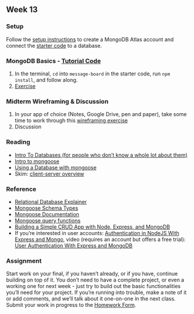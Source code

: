 ## Week 13

### Setup

Follow the [setup instructions](setup.md) to create a MongoDB Atlas account and connect the [starter code](https://drive.google.com/file/d/1xywAJ6qiWRfyPvcXC_HlGeQtahLpSOIZ/view?usp=sharing) to a database.

### MongoDB Basics - [Tutorial Code](https://drive.google.com/file/d/13zSvT9VDkpj-GOptiTrH0QMype2TRkOJ/view?usp=sharing)

1. In the terminal, `cd` into `message-board` in the starter code, run `npm install`, and follow along.
2. [Exercise](exercise_1.md)

### Midterm Wireframing & Discussion

1. In your app of choice (Notes, Google Drive, pen and paper), take some time to work through this [wireframing exercise](exercise_2.md)
2. Discussion


### Reading
- [Intro To Databases (for people who don’t know a whole lot about them)](https://medium.com/@rwilliams_bv/intro-to-databases-for-people-who-dont-know-a-whole-lot-about-them-a64ae9af712)
- [Intro to mongoose](https://www.freecodecamp.org/news/introduction-to-mongoose-for-mongodb-d2a7aa593c57/)
- [Using a Database with mongoose](https://developer.mozilla.org/en-US/docs/Learn/Server-side/Express_Nodejs/mongoose)
- Skim: [client-server overview](https://developer.mozilla.org/en-US/docs/Learn/Server-side/First_steps/Client-Server_overview)

### Reference
- [Relational Database Explainer](https://medium.com/lambdax/what-if-i-told-you-there-are-no-tables-in-relational-databases-13d31a2f9677#.gtwav0tad)
- [Mongoose Schema Types](https://kb.objectrocket.com/mongo-db/mongoose-schema-types-1418)
- [Mongoose Documentation](https://mongoosejs.com/docs/api.html)
- [Mongoose query functions](https://www.geeksforgeeks.org/mongoose-updatemany-function/?ref=lbp)
- [Building a Simple CRUD App with Node, Express, and MongoDB](https://zellwk.com/blog/crud-express-mongodb/)
- If you’re interested in user accounts: [Authentication in NodeJS With Express and Mongo](https://dev.to/dipakkr/implementing-authentication-in-nodejs-with-express-and-jwt-codelab-1-j5i#8-user-login), video (requires an account but offers a free trial): [User Authentication With Express and MongoDB](https://teamtreehouse.com/library/user-authentication-with-express-and-mongo)


### Assignment

Start work on your final, if you haven’t already, or if you have, continue building on top of it. You don’t need to have a complete project, or even a working one for next week - just try to build out the basic functionalities you’ll need for your project. If you’re running into trouble, make a note of it or add comments, and we’ll talk about it one-on-one in the next class. Submit your work in progress to the [Homework Form](https://forms.gle/DMcG64NvRdbSjsq57).
